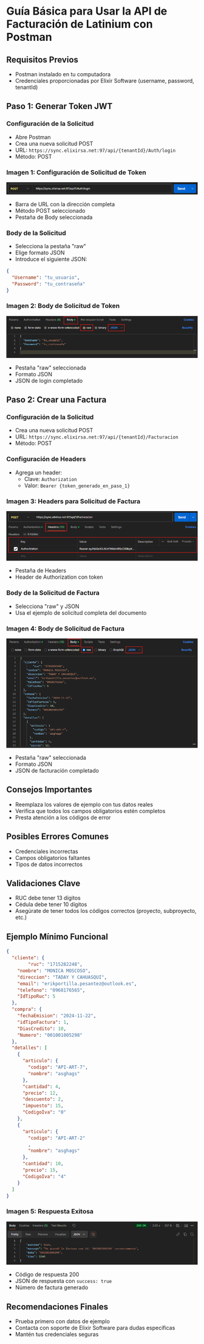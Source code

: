 ﻿# Guía Básica para Usar la API de Facturación de Latinium con Postman

## Requisitos Previos
- Postman instalado en tu computadora
- Credenciales proporcionadas por Elixir Software (username, password, tenantId)

## Paso 1: Generar Token JWT
### Configuración de la Solicitud
- Abre Postman
- Crea una nueva solicitud POST
- URL: `https://sync.elixirsa.net:97/api/{tenantId}/Auth/login`
- Método: POST

### Imagen 1: Configuración de Solicitud de Token
![Captura de pantalla de Postman mostrando](img/image1.png)
- Barra de URL con la dirección completa
- Método POST seleccionado
- Pestaña de Body seleccionada

### Body de la Solicitud
- Selecciona la pestaña "raw"
- Elige formato JSON
- Introduce el siguiente JSON:
```json
{
  "Username": "tu_usuario",
  "Password": "tu_contraseña"
}
```

### Imagen 2: Body de Solicitud de Token
![Captura de pantalla mostrando](img/image2a.png)
- Pestaña "raw" seleccionada
- Formato JSON
- JSON de login completado

## Paso 2: Crear una Factura
### Configuración de la Solicitud
- Crea una nueva solicitud POST
- URL: `https://sync.elixirsa.net:97/api/{tenantId}/Facturacion`
- Método: POST

### Configuración de Headers
- Agrega un header:
    - Clave: `Authorization`
    - Valor: `Bearer {token_generado_en_paso_1}`

### Imagen 3: Headers para Solicitud de Factura
![Captura de pantalla mostrando](img/image3a.png)
- Pestaña de Headers
- Header de Authorization con token

### Body de la Solicitud de Factura
- Selecciona "raw" y JSON
- Usa el ejemplo de solicitud completa del documento

### Imagen 4: Body de Solicitud de Factura
![Captura de pantalla mostrando](img/image4a.png)
- Pestaña "raw" seleccionada
- Formato JSON
- JSON de facturación completado

## Consejos Importantes
- Reemplaza los valores de ejemplo con tus datos reales
- Verifica que todos los campos obligatorios estén completos
- Presta atención a los códigos de error

## Posibles Errores Comunes
- Credenciales incorrectas
- Campos obligatorios faltantes
- Tipos de datos incorrectos

## Validaciones Clave
- RUC debe tener 13 dígitos
- Cédula debe tener 10 dígitos
- Asegúrate de tener todos los códigos correctos (proyecto, subproyecto, etc.)

## Ejemplo Mínimo Funcional
```json
{
  "cliente": {
        "ruc": "1715282248",
    "nombre": "MONICA MOSCOSO",
    "direccion": "TADAY Y CAHUASQUI",
    "email": "erikportilla.pesantez@outlook.es",
    "telefono": "0968176565",
    "IdTipoRuc": 5
  },
  "compra": {
    "fechaEmision": "2024-11-22",
    "idTipoFactura": 1,
    "DiasCredito": 10,
    "Numero": "001001005298"
  },
  "detalles": [
    {
      "articulo": {
        "codigo": "API-ART-7",
        "nombre": "asghags"
      },
      "cantidad": 4,
      "precio": 12,
      "descuento": 2,
      "impuesto": 15,
      "CodigoIva": "0"
    },
    {
      "articulo": {
        "codigo": "API-ART-2"
        ,
        "nombre": "asghags"
      },
      "cantidad": 10,
      "precio": 15,
      "CodigoIva": "4"
    }
  ]
}
```

### Imagen 5: Respuesta Exitosa
![Captura de pantalla mostrando](/img/image5.png)
- Código de respuesta 200
- JSON de respuesta con `success: true`
- Número de factura generado

## Recomendaciones Finales
- Prueba primero con datos de ejemplo
- Contacta con soporte de Elixir Software para dudas específicas
- Mantén tus credenciales seguras
